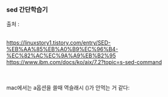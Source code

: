 ### sed 간단학습기

출처 : 
<br/><br/>

https://linuxstory1.tistory.com/entry/SED-%EB%AA%85%EB%A0%B9%EC%96%B4-%EC%82%AC%EC%9A%A9%EB%B2%95
https://www.ibm.com/docs/ko/aix/7.2?topic=s-sed-command


<br/><br/>
mac에서는 a옵션을 쓸때 역슬래시 (\)가 안먹는 거 같다:
